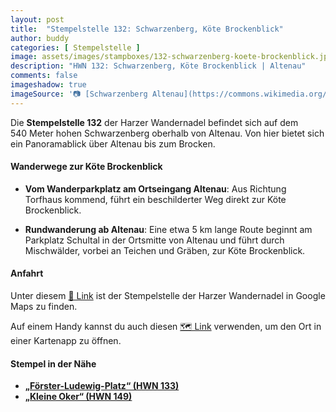 ```yaml
---
layout: post
title:  "Stempelstelle 132: Schwarzenberg, Köte Brockenblick"
author: buddy
categories: [ Stempelstelle ]
image: assets/images/stampboxes/132-schwarzenberg-koete-brockenblick.jpg
description: "HWN 132: Schwarzenberg, Köte Brockenblick | Altenau"
comments: false
imageshadow: true
imageSource: '📷 [Schwarzenberg Altenau](https://commons.wikimedia.org/wiki/File:Schwarzenberg_Altenau.jpg) von <a href="//commons.wikimedia.org/wiki/User:B.Thomas95" title="User:B.Thomas95">Thomas Binder</a> unter Lizenz [CC BY-SA 4.0](https://creativecommons.org/licenses/by-sa/4.0)'
---
```


Die **Stempelstelle 132** der Harzer Wandernadel befindet sich auf dem 540 Meter hohen Schwarzenberg oberhalb von Altenau. Von hier bietet sich ein Panoramablick über Altenau bis zum Brocken. 

#### Wanderwege zur Köte Brockenblick

- **Vom Wanderparkplatz am Ortseingang Altenau**: Aus Richtung Torfhaus kommend, führt ein beschilderter Weg direkt zur Köte Brockenblick. 

- **Rundwanderung ab Altenau**: Eine etwa 5 km lange Route beginnt am Parkplatz Schultal in der Ortsmitte von Altenau und führt durch Mischwälder, vorbei an Teichen und Gräben, zur Köte Brockenblick. 

#### Anfahrt

Unter diesem [📍 Link](https://www.google.com/maps/dir/?api=1&origin=&destination=51.80594%2C%2010.44558) ist der Stempelstelle der Harzer Wandernadel in Google Maps zu finden.

<div class="android-only">
  Auf einem Handy kannst du auch diesen 
  <a href="geo:51.80594,10.44558">🗺️ Link</a> 
  verwenden, um den Ort in einer Kartenapp zu öffnen.
  <p></p>
</div>

#### Stempel in der Nähe

- [**„Förster-Ludewig-Platz“ (HWN 133)**](/stempelstelle-133-foerster-ludewig-platz)
- [**„Kleine Oker“ (HWN 149)**](/stempelstelle-149-herzweg)
